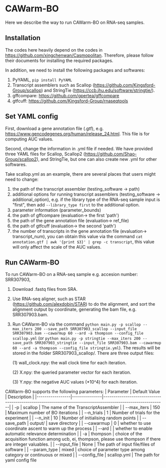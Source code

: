 # CAWarm-BO

Here we describe the way to run CAWarm-BO on RNA-seq samples. 

## Installation 

The codes here heavily depend on the codes in https://github.com/xingchenwan/Casmopolitan. Therefore, please follow their documents for installing the required packages. 

In addition, we need to install the following packages and softwares: 

1. PyYAML, `pip install PyYAML`
2. Transcript assemblers such as Scallop (https://github.com/Kingsford-Group/scallop) and StringTie (https://ccb.jhu.edu/software/stringtie/).
3. gffcompare: https://github.com/gpertea/gffcompare
4. gtfcuff: https://github.com/Kingsford-Group/rnaseqtools

## Set YAML config 

First, download a gene annotation file (.gtf), e.g. https://www.gencodegenes.org/human/release_24.html. This file is for computing AUC values. 

Second, change the information in .yml file if needed. We have provided three YAML files for Scallop, Scallop2 (https://github.com/Shao-Group/scallop2), and StringTie, but one can also create new .yml for other softwares. 

Take scallop.yml as an example, there are several places that users might need to change:

1. the path of the transcript assembler (testing_software -> path)
2. additional options for running transcript assemblers (testing_software -> additional_option), e.g. if the library type of the RNA-seq sample input is "first", then add `--library_type first` to the additional option.
3. parameter information (parameter_bounds)
4. the path of gffcompare (evaluation-> the first 'path')
5. the path of the gene annotation file (evaluation-> ref_file)
6. the path of gtfcuff (evaluation-> the second 'path')
7. the number of transcripts in the gene annotation file (evaluation-> transcript_num), you can obtain this value via the command `cat annotation.gtf | awk '{print $3}' | grep -c transcript`, this value will only affect the scale of the AUC values. 

## Run CAWarm-BO

To run CAWarm-BO on a RNA-seq sample e.g. accesion number: SRR307903, 

1. Download .fastq files from SRA.
2. Use RNA-seq aligner, such as STAR (https://github.com/alexdobin/STAR) to do the alignment, and sort the alignment output by coordinate, generating the bam file, e.g. SRR307903.bam.
3. Run CAWarm-BO via the command `python main.py -p scallop --max_iters 200 --save_path SRR307903_scallop --input_file SRR307903.bam --cawarmup 60 --ard -a thompson --config_file scallop.yml` (or `python main.py -p stringtie --max_iters 200 --save_path SRR307903_stringtie --input_file SRR307903.bam --cawarmup 60 --ard -a thompson --config_file stringtie.yml`). The results will be stored in the folder SRR307903_scallop/. There are three output files:

   (1) wall_clock.npy: the wall clock time for each iteration.

   (2) X.npy: the queried parameter vector for each iteration. 

   (3) Y.npy: the negative AUC values (*10^4) for each iteration. 

CAWarm-BO supports the following parameters:
| Parameter       | Default Value | Description                                                                                                 |
|-----------------|---------------|-------------------------------------------------------------------------------------------------------------|
| -p              | scallop          | The name of the TranscriptAssembler                                                             |
| --max_iters     | 150           | Maximum number of BO iterations                                                                             |
| --n_trials      | 1            | Number of trials for the experiment                                                                         |
| --n_init        | 10            | Number of initialising random points                                                                        |
| --save_path     | output/       | save directory                                                                            |
| --cawarmup      | 0             | whether to use coordinate ascent to warm up the process                                                     |
| --ard           |               | whether to enable automatic relevance determination                                           |
| -a              | thompson      | choice of the acquisition function among ucb, ei, thompson, please use thompson if there are integer valuables.                                                |
| --input_file    | None          | The path of input file/files of software                                                                    |
| --param_type    | mixed         | choice of parameter type among category or continuous or mixed                                              |
| --config_file | scallop.yml     | The path for yaml config file        
